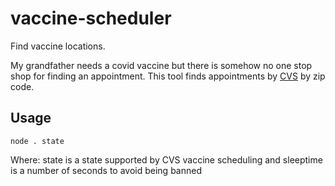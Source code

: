 # vaccine-scheduler
Find vaccine locations.  

My grandfather needs a covid vaccine but there is somehow no one stop shop for finding an appointment.  This tool finds appointments by [CVS](https://www.cvs.com/vaccine/intake/store/cvd-store-select/first-dose-select) by zip code.  

## Usage
`node . state`

Where:
        state is a state supported by CVS vaccine scheduling and
        sleeptime is a number of seconds to avoid being banned
